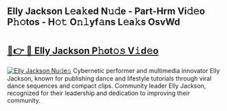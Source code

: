 ## Elly Jackson L𝚎a𝚔ed N𝚞𝚍e - Part-Hrm Vi𝚍𝚎o P𝚑𝚘tos - H𝚘𝚝 O𝚗𝚕yf𝚊ns L𝚎a𝚔s OsvWd

# <h2><a href="http://kf8p5tx.oniu.top/?m=Elly+Jackson">🔗👉 🔴 Elly Jackson P𝚑ot𝚘𝚜 V𝚒d𝚎o</a></h2>

[![Elly Jackson Nu𝚍e𝚜](https://i.imgur.com/0qMVB7G.gif)](http://kf8p5tx.oniu.top/?m=Elly+Jackson)
Cybernetic performer and multimedia innovator Elly Jackson, known for publishing dance and lifestyle tutorials through viral dance sequences and compact clips. Community leader Elly Jackson, recognized for their leadership and dedication to improving their community.  
